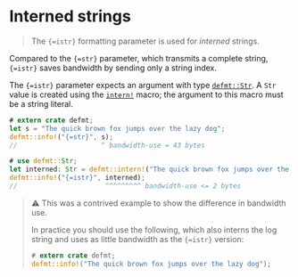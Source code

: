 # Interned strings

> The `{=istr}` formatting parameter is used for *interned* strings.

Compared to the `{=str}` parameter, which transmits a complete string, `{=istr}` saves bandwidth by sending only a string index.

The `{=istr}` parameter expects an argument with type [`defmt::Str`].
A `Str` value is created using the [`intern!`] macro; the argument to this macro must be a string literal.

``` rust
# extern crate defmt;
let s = "The quick brown fox jumps over the lazy dog";
defmt::info!("{=str}", s);
//                     ^ bandwidth-use = 43 bytes

# use defmt::Str;
let interned: Str = defmt::intern!("The quick brown fox jumps over the lazy dog");
defmt::info!("{=istr}", interned);
//                      ^^^^^^^^^ bandwidth-use <= 2 bytes
```

> ⚠️ This was a contrived example to show the difference in bandwidth use.
>
> In practice you should use the following, which also interns the log string and uses as little bandwidth as the `{=istr}` version:
>
> ``` rust
> # extern crate defmt;
> defmt::info!("The quick brown fox jumps over the lazy dog");
> ```

[`defmt::Str`]: https://docs.rs/defmt/*/defmt/struct.Str.html
[`intern!`]: https://docs.rs/defmt/*/defmt/macro.intern.html
